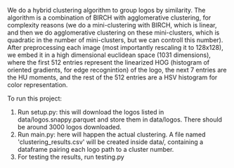 We do a hybrid clustering algorithm to group logos by similarity. The algorithm is a
combination of BIRCH with agglomerative clustering, for complexity reasons (we do a
mini-clustering with BIRCH, which is linear, and then we do agglomerative clustering
on these mini-clusters, which is quadratic in the number of mini-clusters, but we can
controll this number). After preprocessing each image (most importantly rescaling it
to 128x128), we embed it in a high dimensional euclidean space (1031 dimensions), where
the first 512 entries represent the linearized HOG (histogram of oriented gradients,
for edge recognintion) of the logo, the next 7 entries are the HU moments, and the rest
of the 512 entries are a HSV histogram for color representation.

To run this project:

1. Run setup.py: this will download the logos listed in data/logos.snappy.parquet and
   store them in data/logos. There should be around 3000 logos downloaded.
2. Run main.py: here will happen the actual clustering. A file named 'clustering_results.csv'
   will be created inside data/, containing a dataframe pairing each logo path to a cluster
   number.
3. For testing the results, run testing.py
